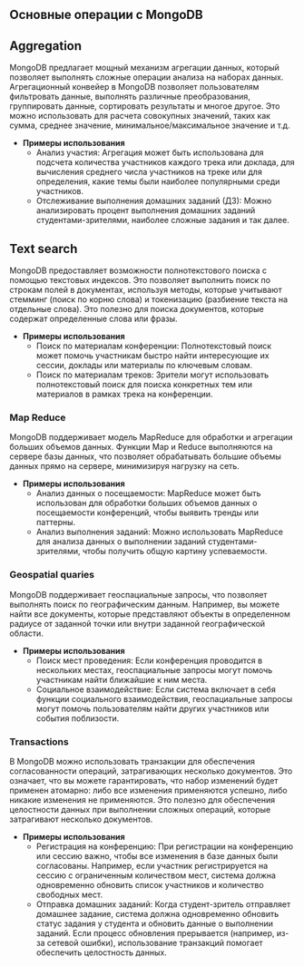 ## Основные операции с MongoDB
## Aggregation 
MongoDB предлагает мощный механизм агрегации данных, который позволяет выполнять сложные операции анализа на наборах данных. Агрегационный конвейер в MongoDB позволяет пользователям фильтровать данные, выполнять различные преобразования, группировать данные, сортировать результаты и многое другое. Это можно использовать для расчета совокупных значений, таких как сумма, среднее значение, минимальное/максимальное значение и т.д.
* **Примеры использования**
  * Анализ участия: Агрегация может быть использована для подсчета количества участников каждого трека или доклада, для вычисления среднего числа участников на треке или для определения, какие темы были наиболее популярными среди участников.
  * Отслеживание выполнения домашних заданий (ДЗ): Можно анализировать процент выполнения домашних заданий студентами-зрителями, наиболее сложные задания и так далее.
## Text search 
MongoDB предоставляет возможности полнотекстового поиска с помощью текстовых индексов. Это позволяет выполнить поиск по строкам полей в документах, используя методы, которые учитывают стемминг (поиск по корню слова) и токенизацию (разбиение текста на отдельные слова). Это полезно для поиска документов, которые содержат определенные слова или фразы.
* **Примеры использования**
  * Поиск по материалам конференции: Полнотекстовый поиск может помочь участникам быстро найти интересующие их сессии, доклады или материалы по ключевым словам.
  * Поиск по материалам треков: Зрители могут использовать полнотекстовый поиск для поиска конкретных тем или материалов в рамках трека на конференции.
### Map Reduce
MongoDB поддерживает модель MapReduce для обработки и агрегации больших объемов данных. Функции Map и Reduce выполняются на сервере базы данных, что позволяет обрабатывать большие объемы данных прямо на сервере, минимизируя нагрузку на сеть.
* **Примеры использования**
  * Анализ данных о посещаемости: MapReduce может быть использован для обработки больших объемов данных о посещаемости конференций, чтобы выявить тренды или паттерны.
  * Анализ выполнения заданий: Можно использовать MapReduce для анализа данных о выполнении заданий студентами-зрителями, чтобы получить общую картину успеваемости.
### Geospatial quaries
MongoDB поддерживает геоспациальные запросы, что позволяет выполнять поиск по географическим данным. Например, вы можете найти все документы, которые представляют объекты в определенном радиусе от заданной точки или внутри заданной географической области.
* **Примеры использования**
  * Поиск мест проведения: Если конференция проводится в нескольких местах, геоспациальные запросы могут помочь участникам найти ближайшие к ним места.
  * Социальное взаимодействие: Если система включает в себя функции социального взаимодействия, геоспациальные запросы могут помочь пользователям найти других участников или события поблизости.
### Transactions
В MongoDB можно использовать транзакции для обеспечения согласованности операций, затрагивающих несколько документов. Это означает, что вы можете гарантировать, что набор изменений будет применен атомарно: либо все изменения применяются успешно, либо никакие изменения не применяются. Это полезно для обеспечения целостности данных при выполнении сложных операций, которые затрагивают несколько документов.
* **Примеры использования**
  * Регистрация на конференцию: При регистрации на конференцию или сессию важно, чтобы все изменения в базе данных были согласованы. Например, если участник регистрируется на сессию с ограниченным количеством мест, система должна одновременно обновить список участников и количество свободных мест.
  * Отправка домашних заданий: Когда студент-зритель отправляет домашнее задание, система должна одновременно обновить статус задания у студента и обновить данные о выполнении заданий. Если процесс обновления прерывается (например, из-за сетевой ошибки), использование транзакций помогает обеспечить целостность данных.